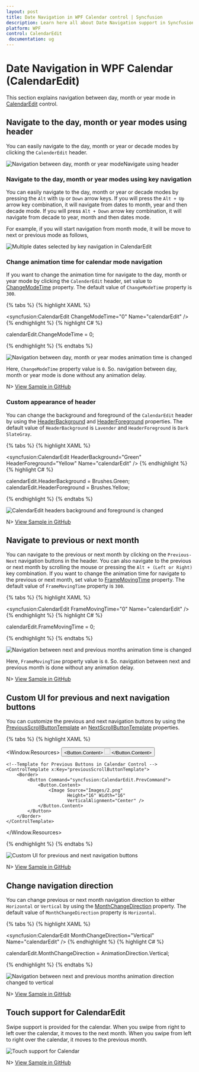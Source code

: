 ```yaml
---
layout: post
title: Date Navigation in WPF Calendar control | Syncfusion
description: Learn here all about Date Navigation support in Syncfusion WPF Calendar (CalendarEdit) control and more.
platform: WPF
control: CalendarEdit
 documentation: ug
---
```


# Date Navigation in WPF Calendar (CalendarEdit)

This section explains navigation between day, month or year mode in [CalendarEdit](https://help.syncfusion.com/cr/wpf/Syncfusion.Windows.Shared.CalendarEdit.html) control.

## Navigate to the day, month or year modes using header

You can easily navigate to the day, month or year or decade modes by clicking the `CalenderEdit` header.

![Navigation between day, month or year modeNavigate using header](Navigation_images/HeaderChangeMode.png)

### Navigate to the day, month or year modes using key navigation

You can easily navigate to the day, month or year or decade modes by pressing the `Alt` with `Up` or `Down` arrow keys. If you will press the `Alt + Up` arrow key combination, it will navigate from dates to month, year and then decade mode. If you will press `Alt + Down` arrow key combination, it will navigate from decade to year, month and then dates mode.

For example, if you will start navigation from month mode, it will be move to next or previous mode as follows,

![Multiple dates selected by key navigation in CalendarEdit](Working-with-Calendar_images/Mode_keynavigation.png)

### Change animation time for calendar mode navigation 

If you want to change the animation time for navigate to the day, month or year mode by clicking the `CalenderEdit` header, set value to [ChangeModeTime](https://help.syncfusion.com/cr/wpf/Syncfusion.Windows.Shared.CalendarEdit.html#Syncfusion_Windows_Shared_CalendarEdit_ChangeModeTime) property. The default value of `ChangeModeTime` property is `300`.

{% tabs %}
{% highlight XAML %}

<syncfusion:CalendarEdit ChangeModeTime="0"
                         Name="calendarEdit" />
{% endhighlight %}
{% highlight C# %}

calendarEdit.ChangeModeTime = 0;

{% endhighlight %}
{% endtabs %}

![Navigation between day, month or year modes animation time is changed](Navigation_images/ChangeModeTime.gif)

Here, `ChangeModeTime` property value is `0`. So. navigation between day, month or year mode is done without any animation delay.

N> [View Sample in GitHub](https://github.com/SyncfusionExamples/syncfusin-wpf-calendar-examples/tree/master/Samples/Navigation)

### Custom appearance of header

You can change the background and foreground of the `CalendarEdit` header by using the [HeaderBackground](https://help.syncfusion.com/cr/wpf/Syncfusion.Windows.Shared.CalendarEdit.html#Syncfusion_Windows_Shared_CalendarEdit_HeaderBackground) and [HeaderForeground](https://help.syncfusion.com/cr/wpf/Syncfusion.Windows.Shared.CalendarEdit.html#Syncfusion_Windows_Shared_CalendarEdit_HeaderForeground) properties. The default value of `HeaderBackground` is `Lavender` and `HeaderForeground` is `Dark SlateGray`.

{% tabs %}
{% highlight XAML %}

<syncfusion:CalendarEdit HeaderBackground="Green"
                         HeaderForeground="Yellow"
                         Name="calendarEdit" />
{% endhighlight %}
{% highlight C# %}

calendarEdit.HeaderBackground = Brushes.Green;
calendarEdit.HeaderForeground = Brushes.Yellow;

{% endhighlight %}
{% endtabs %}

![CalendarEdit headers background and foreground is changed](Navigation_images/HeaderBackground.png)

N> [View Sample in GitHub](https://github.com/SyncfusionExamples/syncfusin-wpf-calendar-examples/tree/master/Samples/Navigation)

## Navigate to previous or next month

You can navigate to the previous or next month by clicking on the `Previous-Next` navigation buttons in the header. You can also navigate to the previous or next month by scrolling the mouse or pressing the `Alt + (Left or Right)` key combination. If you want to change the animation time for navigate to the previous or next month, set value to [FrameMovingTime](https://help.syncfusion.com/cr/wpf/Syncfusion.Windows.Shared.CalendarEdit.html#Syncfusion_Windows_Shared_CalendarEdit_FrameMovingTime) property. The default value of `FrameMovingTime` property is `300`.

{% tabs %}
{% highlight XAML %}

<syncfusion:CalendarEdit FrameMovingTime="0"
                         Name="calendarEdit" />
{% endhighlight %}
{% highlight C# %}

calendarEdit.FrameMovingTime = 0;

{% endhighlight %}
{% endtabs %}

![Navigation between next and previous months animation time is changed](Navigation_images/FrameMovingTime.gif)

Here, `FrameMovingTime` property value is `0`. So. navigation between next and previous month is done without any animation delay.

N> [View Sample in GitHub](https://github.com/SyncfusionExamples/syncfusin-wpf-calendar-examples/tree/master/Samples/Navigation)


## Custom UI for previous and next navigation buttons

You can customize the previous and next navigation buttons by using the [PreviousScrollButtonTemplate](https://help.syncfusion.com/cr/wpf/Syncfusion.Windows.Shared.CalendarEdit.html#Syncfusion_Windows_Shared_CalendarEdit_PreviousScrollButtonTemplate) an [NextScrollButtonTemplate](https://help.syncfusion.com/cr/wpf/Syncfusion.Windows.Shared.CalendarEdit.html#Syncfusion_Windows_Shared_CalendarEdit_NextScrollButtonTemplate) properties.

{% tabs %}
{% highlight XAML %}

<Window.Resources>
    <!--Template for Next Buttons in Calendar Control -->
    <ControlTemplate x:Key="nextScrollButtonTemplate">
        <Border>
            <Button Command="syncfusion:CalendarEdit.NextCommand" >
                <Button.Content>
                    <Image Source="Images/1.png"
                           Height="16" Width="16"
                           VerticalAlignment="Center" />
                </Button.Content>
            </Button>
        </Border>
    </ControlTemplate>
    
    <!--Template for Previous Buttons in Calendar Control -->
    <ControlTemplate x:Key="previousScrollButtonTemplate">
        <Border>
            <Button Command="syncfusion:CalendarEdit.PrevCommand">
                <Button.Content>
                    <Image Source="Images/2.png"
                           Height="16" Width="16"
                           VerticalAlignment="Center" />
                </Button.Content>
            </Button>
        </Border>
    </ControlTemplate>
</Window.Resources>

<Grid>
    <syncfusion:CalendarEdit PreviousScrollButtonTemplate="{StaticResource previousScrollButtonTemplate}" 
                             NextScrollButtonTemplate="{StaticResource nextScrollButtonTemplate}"
                             Name="calendarEdit" 
                             Width="200" Height="200"/>
</Grid>

{% endhighlight %}
{% endtabs %}

![Custom UI for previous and next navigation buttons](Navigation_images/NextScrollButtonTemplate.png)

N> [View Sample in GitHub](https://github.com/SyncfusionExamples/syncfusin-wpf-calendar-examples/tree/master/Samples/Previous-NextButton)

## Change navigation direction

You can change previous or next month navigation direction to either `Horizontal` or `Vertical` by using the [MonthChangeDirection](https://help.syncfusion.com/cr/wpf/Syncfusion.Windows.Shared.CalendarEdit.html#Syncfusion_Windows_Shared_CalendarEdit_MonthChangeDirection) property. The default value of `MonthChangeDirection` property is `Horizontal`.

{% tabs %}
{% highlight XAML %}

<syncfusion:CalendarEdit MonthChangeDirection="Vertical"
                         Name="calendarEdit" />
{% endhighlight %}
{% highlight C# %}

calendarEdit.MonthChangeDirection = AnimationDirection.Vertical;

{% endhighlight %}
{% endtabs %}

![Navigation between next and previous months animation direction changed to vertical](Navigation_images/MonthChangeDirection.gif)

N> [View Sample in GitHub](https://github.com/SyncfusionExamples/syncfusin-wpf-calendar-examples/tree/master/Samples/Navigation)

## Touch support for CalendarEdit

Swipe support is provided for the calendar. When you swipe from right to left over the calendar, it moves to the next month. When you swipe from left to right over the calendar, it moves to the previous month.

![Touch support for Calendar](Getting-Started_images/Codebehind_CalendarEdit.png)

N> [View Sample in GitHub](https://github.com/SyncfusionExamples/syncfusin-wpf-calendar-examples/tree/master/Samples/Navigation)



